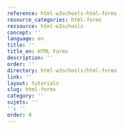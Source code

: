 ```yaml
---
reference: html-w3schools-html-forms
resource_categories: html-forms
ressource: html-w3schools
concept: ''
language: en
title: ''
title_en: HTML Forms
description: ''
order: ''
directory: html-w3schools/html-forms
link: ''
layout: tutorials
slug: html-forms
category: ''
sujets: ''
'': ''
order: 0
---
```

